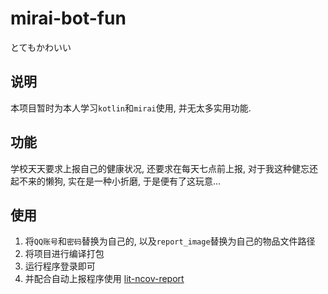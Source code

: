 # mirai-bot-fun
とてもかわいい

## 说明
本项目暂时为本人学习`kotlin`和`mirai`使用, 并无太多实用功能.

## 功能
学校天天要求上报自己的健康状况, 还要求在每天七点前上报, 对于我这种健忘还起不来的懒狗, 实在是一种小折磨, 于是便有了这玩意...

## 使用
1. 将`QQ账号`和`密码`替换为自己的, 以及`report_image`替换为自己的物品文件路径
2. 将项目进行编译打包
3. 运行程序登录即可
4. 并配合自动上报程序使用 [lit-ncov-report](https://github.com/icepie/lit-ncov-report)
